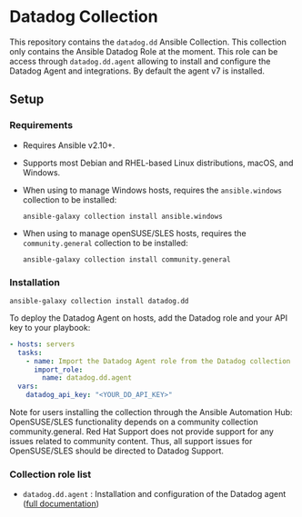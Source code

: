 # Datadog Collection

This repository contains the ``datadog.dd`` Ansible Collection. This collection only contains the Ansible Datadog Role at the moment.
This role can be access through ``datadog.dd.agent`` allowing to install and configure the Datadog Agent and integrations. By default the agent v7 is installed.

## Setup

### Requirements

- Requires Ansible v2.10+.
- Supports most Debian and RHEL-based Linux distributions, macOS, and Windows.
- When using to manage Windows hosts, requires the `ansible.windows` collection to be installed:

  ```shell
  ansible-galaxy collection install ansible.windows
  ```
- When using to manage openSUSE/SLES hosts, requires the `community.general` collection to be installed:
  
  ```shell
  ansible-galaxy collection install community.general
  ```

### Installation

```shell
ansible-galaxy collection install datadog.dd
```

To deploy the Datadog Agent on hosts, add the Datadog role and your API key to your playbook:

```yaml
- hosts: servers
  tasks:
    - name: Import the Datadog Agent role from the Datadog collection
      import_role:
        name: datadog.dd.agent
  vars:
    datadog_api_key: "<YOUR_DD_API_KEY>"
```

Note for users installing the collection through the Ansible Automation Hub: OpenSUSE/SLES functionality depends on a community collection community.general. Red Hat Support does not provide support for any issues related to community content. Thus, all support issues for OpenSUSE/SLES should be directed to Datadog Support.

### Collection role list
  - ``datadog.dd.agent`` : Installation and configuration of the Datadog agent ([full documentation](https://github.com/DataDog/ansible-datadog/blob/main/README.md))

